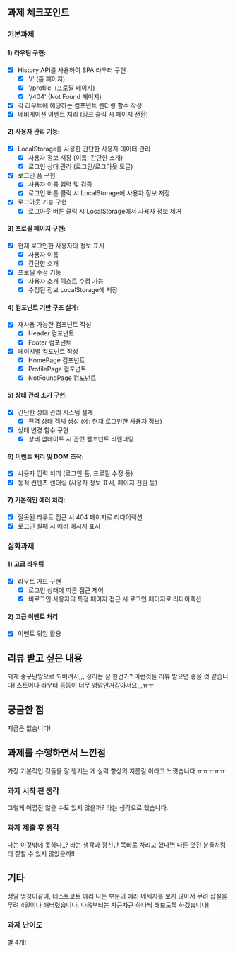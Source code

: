 ## 과제 체크포인트

### 기본과제

#### 1) 라우팅 구현:

- [x] History API를 사용하여 SPA 라우터 구현
  - [x] '/' (홈 페이지)
  - [x] '/profile' (프로필 페이지)
  - [x] '/404' (Not Found 페이지)
- [x] 각 라우트에 해당하는 컴포넌트 렌더링 함수 작성
- [x] 네비게이션 이벤트 처리 (링크 클릭 시 페이지 전환)

#### 2) 사용자 관리 기능:

- [x] LocalStorage를 사용한 간단한 사용자 데이터 관리
  - [x] 사용자 정보 저장 (이름, 간단한 소개)
  - [x] 로그인 상태 관리 (로그인/로그아웃 토글)
- [x] 로그인 폼 구현
  - [x] 사용자 이름 입력 및 검증
  - [x] 로그인 버튼 클릭 시 LocalStorage에 사용자 정보 저장
- [x] 로그아웃 기능 구현
  - [x] 로그아웃 버튼 클릭 시 LocalStorage에서 사용자 정보 제거

#### 3) 프로필 페이지 구현:

- [x] 현재 로그인한 사용자의 정보 표시
  - [x] 사용자 이름
  - [x] 간단한 소개
- [x] 프로필 수정 기능
  - [x] 사용자 소개 텍스트 수정 가능
  - [x] 수정된 정보 LocalStorage에 저장

#### 4) 컴포넌트 기반 구조 설계:

- [x] 재사용 가능한 컴포넌트 작성
  - [x] Header 컴포넌트
  - [x] Footer 컴포넌트
- [x] 페이지별 컴포넌트 작성
  - [x] HomePage 컴포넌트
  - [x] ProfilePage 컴포넌트
  - [x] NotFoundPage 컴포넌트

#### 5) 상태 관리 초기 구현:

- [x] 간단한 상태 관리 시스템 설계
  - [x] 전역 상태 객체 생성 (예: 현재 로그인한 사용자 정보)
- [x] 상태 변경 함수 구현
  - [x] 상태 업데이트 시 관련 컴포넌트 리렌더링

#### 6) 이벤트 처리 및 DOM 조작:

- [x] 사용자 입력 처리 (로그인 폼, 프로필 수정 등)
- [x] 동적 컨텐츠 렌더링 (사용자 정보 표시, 페이지 전환 등)

#### 7) 기본적인 에러 처리:

- [x] 잘못된 라우트 접근 시 404 페이지로 리다이렉션
- [x] 로그인 실패 시 에러 메시지 표시

### 심화과제

#### 1) 고급 라우팅

- [x] 라우트 가드 구현
  - [x] 로그인 상태에 따른 접근 제어
  - [x] 비로그인 사용자의 특정 페이지 접근 시 로그인 페이지로 리다이렉션

#### 2) 고급 이벤트 처리

- [x] 이벤트 위임 활용

## 리뷰 받고 싶은 내용

되게 중구난방으로 되버려서,,, 정리는 잘 한건가? 이런것들 리뷰 받으면 좋을 것 같습니다!
스토어나 라우터 등등이 너무 엉망인거같아서요,,,ㅠㅠ

<!-- 리뷰 받고 싶은 내용을 남겨주세요 -->

## 궁금한 점

지금은 없습니다!

<!-- 궁금한 점이 있으면 남겨주세요 -->

## 과제를 수행하면서 느낀점

가장 기본적인 것들을 잘 챙기는 게 실력 향상의 지름길 이라고 느꼇습니다 ㅠㅠㅠㅠㅠ

### 과제 시작 전 생각

그렇게 어렵진 않을 수도 있지 않을까? 라는 생각으로 했습니다.

<!-- 과제 시작 전에 느꼈던 것들을 자유롭게 남겨주세요 -->

### 과제 제출 후 생각

나는 이것밖에 못하나,,? 라는 생각과 정신만 똑바로 차리고 했다면 다른 멋진 분들처럼 더 잘할 수 있지 않았을까!!

<!-- 과제를 하면서 느낀 점을 남겨주세요 -->

## 기타

정말 멍청이같이, 테스트코트 에러 나는 부분의 에러 메세지를 보지 않아서 무려 삽질을 무려 4일이나 해버렸습니다.
다음부터는 차근차근 하나씩 해보도록 하겠습니다!

### 과제 난이도

별 4개!

<!-- 본인이 느낀 과제 난이도를 5점 만점으로 표현해주세요 -->
